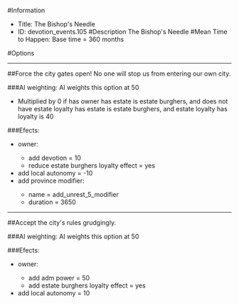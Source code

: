 #Information
 - Title: The Bishop's Needle
 - ID: devotion_events.105
#Description
The Bishop's Needle
#Mean Time to Happen:
Base time = 360 months

#Options

___
##Force the city gates open! No one will stop us from entering our own city.

###AI weighting:
AI weights this option at 50
 - Multiplied by 0 if has owner has estate is estate burghers, and does not have estate loyalty has estate is estate burghers, and estate loyalty has loyalty is 40


###Efects:<ul><li>owner:</li><ul><li>add devotion = 10</li><li>reduce estate burghers loyalty effect = yes</li></ul><li>add local autonomy = -10</li><li>add province modifier:</li><ul><li>name = add_unrest_5_modifier</li><li>duration = 3650</li></ul></ul>

___
##Accept the city's rules grudgingly.

###AI weighting:
AI weights this option at 50


###Efects:<ul><li>owner:</li><ul><li>add adm power = 50</li><li>add estate burghers loyalty effect = yes</li></ul><li>add local autonomy = 10</li></ul>
